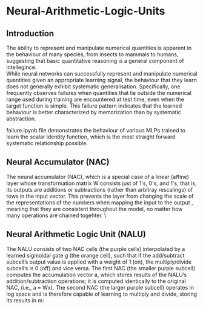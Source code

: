 # Neural-Arithmetic-Logic-Units

## Introduction
  The ability to represent and manipulate numerical quantities is apparent in the behaviour of many
  species, from insects to mammals to humans, suggesting that basic quantitative reasoning is a general component
  of intellegince.\
  While neural networks can successfully represent and manipulate numerical quantities given an appropriate learning signal, the behaviour that they learn does not generally
  exhibit systematic generalisation. Specifically, one frequently observes failures when quantities that lie outside the numerical range used during training are encountered at test time, even when 
  the target function is simple. This failure pattern indicates that the learned behaviour is better characterized by memorization than by systematic abstraction.


failure.ipynb file demonstrates the behaviour of various MLPs trained to learn the scalar identity function, which is the most straight forward systematic relationship possible.

## Neural Accumulator (NAC)

  The neural accumulator (NAC), which is a special case of a linear (affine) layer whose transformation matrix 
  W consists just of 1's, 0's, and 1's, that is, its outputs are additions or subtractions (rather than arbitray rescalings) of rows
  in the input vector. This prevents the layer from changing the scale of the representations of the numbers when mapping the input to the output
  , meaning that they are consistent throughout the model, no matter how many operations are chained togehter.
  \
  
## Neural Arithmetic Logic Unit (NALU)

The NALU consists of two NAC cells (the purple cells) interpolated by a learned sigmoidal gate g (the orange cell), such that if the add/subtract subcell’s output value is applied with a weight of 1 (on), the multiply/divide subcell’s is 0 (off) and vice versa. The first NAC (the smaller purple subcell) computes the accumulation vector a, which stores results of the NALU’s addition/subtraction operations; it is computed identically to the original NAC, (i.e., a = Wx). The second NAC (the larger purple subcell) operates in log space and is therefore capable of learning to multiply and divide, storing its results in m:

